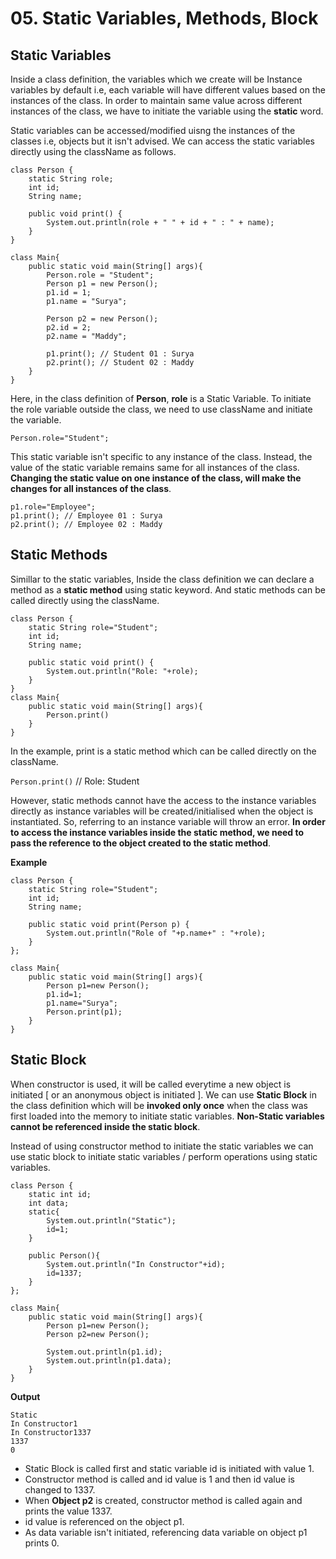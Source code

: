 # 05. Static Variables, Methods, Block

## Static Variables

Inside a class definition, the variables which we create will be Instance variables by default i.e, each variable will have different values based on the instances of the class. In order to maintain same value across different instances of the class, we have to initiate the variable using the **static** word.

Static variables can be accessed/modified uisng the instances of the classes i.e, objects but it isn't advised. We can access the static variables directly using the className as follows.

    class Person {
        static String role;
        int id;
        String name;

        public void print() {
            System.out.println(role + " " + id + " : " + name);
        }
    }

    class Main{
        public static void main(String[] args){
            Person.role = "Student";
            Person p1 = new Person();
            p1.id = 1;
            p1.name = "Surya";

            Person p2 = new Person();
            p2.id = 2;
            p2.name = "Maddy";

            p1.print(); // Student 01 : Surya
            p2.print(); // Student 02 : Maddy
        }
    }

Here, in the class definition of **Person**, **role** is a Static Variable. To initiate the role variable outside the class, we need to use className and initiate the variable.

`Person.role="Student";`<br>

This static variable isn't specific to any instance of the class. Instead, the value of the static variable remains same for all instances of the class. **Changing the static value on one instance of the class, will make the changes for all instances of the class**.

    p1.role="Employee";
    p1.print(); // Employee 01 : Surya
    p2.print(); // Employee 02 : Maddy

## Static Methods

Simillar to the static variables, Inside the class definition we can declare a method as a **static method** using static keyword. And static methods can be called directly using the className.

    class Person {
        static String role="Student";
        int id;
        String name;

        public static void print() {
            System.out.println("Role: "+role);
        }
    }
    class Main{
        public static void main(String[] args){
            Person.print()
        }
    }

In the example, print is a static method which can be called directly on the className.

`Person.print()` // Role: Student

However, static methods cannot have the access to the instance variables directly as instance variables will be created/initialised when the object is instantiated. So, referring to an instance variable will throw an error. **In order to access the instance variables inside the static method, we need to pass the reference to the object created to the static method**.

**Example**

    class Person {
        static String role="Student";
        int id;
        String name;

        public static void print(Person p) {
            System.out.println("Role of "+p.name+" : "+role);
        }
    };

    class Main{
        public static void main(String[] args){
            Person p1=new Person();
            p1.id=1;
            p1.name="Surya";
            Person.print(p1);
        }
    }

## Static Block

When constructor is used, it will be called everytime a new object is initiated [ or an anonymous object is initiated ]. We can use **Static Block** in the class definition which will be **invoked only once** when the class was first loaded into the memory to initiate static variables. **Non-Static variables cannot be referenced inside the static block**.

Instead of using constructor method to initiate the static variables we can use static block to initiate static variables / perform operations using static variables.

    class Person {
        static int id;
        int data;
        static{
            System.out.println("Static");
            id=1;
        }

        public Person(){
            System.out.println("In Constructor"+id);
            id=1337;
        }
    };

    class Main{
        public static void main(String[] args){
            Person p1=new Person();
            Person p2=new Person();

            System.out.println(p1.id);
            System.out.println(p1.data);
        }
    }

**Output**<br>

    Static
    In Constructor1
    In Constructor1337
    1337
    0

- Static Block is called first and static variable id is initiated with value 1.
- Constructor method is called and id value is 1 and then id value is changed to 1337.
- When **Object p2** is created, constructor method is called again and prints the value 1337.
- id value is referenced on the object p1.
- As data variable isn't initiated, referencing data variable on object p1 prints 0.
